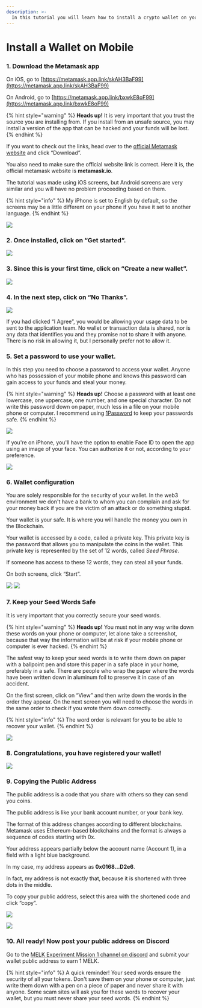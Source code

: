 ```yaml
---
description: >-
  In this tutorial you will learn how to install a crypto wallet on your mobile phone.
---
```


# Install a Wallet on Mobile

### 1. Download the Metamask app

On iOS, go to [https://metamask.app.link/skAH3BaF99](https://metamask.app.link/skAH3BaF99)

On Android, go to [https://metamask.app.link/bxwkE8oF99](https://metamask.app.link/bxwkE8oF99)

{% hint style="warning" %}
**Heads up!** It is very important that you trust the source you are installing from. If you install from an unsafe source, you may install a version of the app that can be hacked and your funds will be lost.
{% endhint %}

If you want to check out the links, head over to the [official Metamask website](https://metamask.io/) and click “Download”.

You also need to make sure the official website link is correct. Here it is, the official metamask website is **metamask.io**.

The tutorial was made using iOS screens, but Android screens are very similar and you will have no problem proceeding based on them.

{% hint style="info" %}
My iPhone is set to English by default, so the screens may be a little different on your phone if you have it set to another language.
{% endhint %}

![](../../.gitbook/assets/IMG\_84E7FE1DCE59-1.jpeg)

### 2. Once installed, click on “Get started”.

![](../../.gitbook/assets/IMG\_0640.PNG)

### 3. Since this is your first time, click on “Create a new wallet”.

![](../../.gitbook/assets/IMG\_0641.PNG)

### 4. In the next step, click on “No Thanks”.

![](../../.gitbook/assets/IMG\_0642.PNG)

If you had clicked “I Agree”, you would be allowing your usage data to be sent to the application team. No wallet or transaction data is shared, nor is any data that identifies you and they promise not to share it with anyone. There is no risk in allowing it, but I personally prefer not to allow it.

### 5. Set a password to use your wallet.

In this step you need to choose a password to access your wallet. Anyone who has possession of your mobile phone and knows this password can gain access to your funds and steal your money.

{% hint style="warning" %}
**Heads up!** Choose a password with at least one lowercase, one uppercase, one number, and one special character. Do not write this password down on paper, much less in a file on your mobile phone or computer. I recommend using [1Password](https://1password.com/pt/) to keep your passwords safe.
{% endhint %}

![](../../.gitbook/assets/IMG\_0644.PNG)

If you're on iPhone, you'll have the option to enable Face ID to open the app using an image of your face. You can authorize it or not, according to your preference.

![](../../.gitbook/assets/IMG\_0646.PNG)

### 6. Wallet configuration

You are solely responsible for the security of your wallet. In the web3 environment we don't have a bank to whom you can complain and ask for your money back if you are the victim of an attack or do something stupid.

Your wallet is your safe. It is where you will handle the money you own in the Blockchain.

Your wallet is accessed by a code, called a private key. This private key is the password that allows you to manipulate the coins in the wallet. This private key is represented by the set of 12 words, called _Seed Phrase_.

If someone has access to these 12 words, they can steal all your funds.

On both screens, click “Start”.

![](../../.gitbook/assets/IMG\_0647.PNG)
![](../../.gitbook/assets/IMG\_0648.PNG)

### 7. Keep your Seed Words Safe

It is very important that you correctly secure your seed words.

{% hint style="warning" %}
**Heads up!** You must not in any way write down these words on your phone or computer, let alone take a screenshot, because that way the information will be at risk if your mobile phone or computer is ever hacked.
{% endhint %}

The safest way to keep your seed words is to write them down on paper with a ballpoint pen and store this paper in a safe place in your home, preferably in a safe. There are people who wrap the paper where the words have been written down in aluminum foil to preserve it in case of an accident.

On the first screen, click on “View” and then write down the words in the order they appear. On the next screen you will need to choose the words in the same order to check if you wrote them down correctly.

{% hint style="info" %}
The word order is relevant for you to be able to recover your wallet.
{% endhint %}

![](../../.gitbook/assets/IMG\_0649.PNG)

### 8. Congratulations, you have registered your wallet!

![](../../.gitbook/assets/IMG\_0651.PNG)

### 9. Copying the Public Address

The public address is a code that you share with others so they can send you coins.

The public address is like your bank account number, or your bank key.

The format of this address changes according to different blockchains. Metamask uses Ethereum-based blockchains and the format is always a sequence of codes starting with 0x.

Your address appears partially below the account name (Account 1), in a field with a light blue background.

In my case, my address appears as **0x0168...D2e6**.

In fact, my address is not exactly that, because it is shortened with three dots in the middle.

To copy your public address, select this area with the shortened code and click “copy”.

![](../../.gitbook/assets/IMG\_0652.PNG)

![](../../.gitbook/assets/IMG\_0653.PNG)

### 10. All ready! Now post your public address on Discord

Go to the [MELK Experiment Mission 1 channel on discord](https://discord.gg/2SjfbXw6pd) and submit your wallet public address to earn 1 MELK.

{% hint style="info" %}
A quick reminder! Your seed words ensure the security of all your tokens. Don't save them on your phone or computer, just write them down with a pen on a piece of paper and never share it with anyone. Some scam sites will ask you for these words to recover your wallet, but you must never share your seed words.
{% endhint %}
